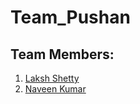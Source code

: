 # Team_Pushan
## Team Members:
1. [Laksh Shetty](mailto:lakshshetty16@gmail.com)
2. [Naveen Kumar](mailto:naveenkutk@gmail.com)
